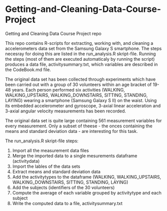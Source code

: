 # Getting-and-Cleaning-Data-Course-Project
Getting and Cleaning Data Course Project repo

This repo contains R-scripts for extracting, working with, and cleaning a accelerometers data set from the Samsung Galaxy S smartphone. The steps necesray for doing this are listed in the run_analysis.R skript-file. Running the steps (most of them are executed automaticaly by running the script) produces a data file, activitysummary.txt, which variables are described in the CodeBook.md file.

The original data set has been collected through experiments which have been carried out with a group of 30 volunteers within an age bracket of 19-48 years. Each person performed six activities (WALKING, WALKING_UPSTAIRS, WALKING_DOWNSTAIRS, SITTING, STANDING, LAYING) wearing a smartphone (Samsung Galaxy S II) on the waist. Using its embedded accelerometer and gyroscope, 3-axial linear acceleration and 3-axial angular velocity measurements has been recorded.

The original data set is quite large containing 561 measurement variables for every measurement. Only a subset of theese - the onces containing the means and standard deviation data - are interesting for this task.

The run_analysis.R skript-file steps:
 1. Import all the measurement data files
 2. Merge the imported data to a single mesurements dataframe (activitydata)
 3. Import the lables of the data sets
 4. Extract means and standard deviation data
 5. Add the activitytypes to the dataframe (WALKING, WALKING_UPSTAIRS, WALKING_DOWNSTAIRS, SITTING, STANDING, LAYING)
 6. Add the subjects (identifiers of the 30 volunteers)
 7. Compute the average of each variable grouped by activitytype and each subject
 8. Write the computed data to a file, activitysummary.txt 


